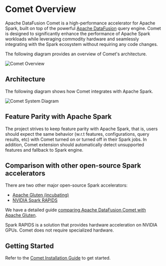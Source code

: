 <!---
  Licensed to the Apache Software Foundation (ASF) under one
  or more contributor license agreements.  See the NOTICE file
  distributed with this work for additional information
  regarding copyright ownership.  The ASF licenses this file
  to you under the Apache License, Version 2.0 (the
  "License"); you may not use this file except in compliance
  with the License.  You may obtain a copy of the License at

    http://www.apache.org/licenses/LICENSE-2.0

  Unless required by applicable law or agreed to in writing,
  software distributed under the License is distributed on an
  "AS IS" BASIS, WITHOUT WARRANTIES OR CONDITIONS OF ANY
  KIND, either express or implied.  See the License for the
  specific language governing permissions and limitations
  under the License.
-->

# Comet Overview

Apache DataFusion Comet is a high-performance accelerator for Apache Spark, built on top of the powerful
[Apache DataFusion] query engine. Comet is designed to significantly enhance the
performance of Apache Spark workloads while leveraging commodity hardware and seamlessly integrating with the
Spark ecosystem without requiring any code changes.

[Apache DataFusion]: https://datafusion.apache.org

The following diagram provides an overview of Comet's architecture.

![Comet Overview](/_static/images/comet-overview.png)

## Architecture

The following diagram shows how Comet integrates with Apache Spark.

![Comet System Diagram](/_static/images/comet-system-diagram.png)

## Feature Parity with Apache Spark

The project strives to keep feature parity with Apache Spark, that is,
users should expect the same behavior (w.r.t features, configurations,
query results, etc) with Comet turned on or turned off in their Spark
jobs. In addition, Comet extension should automatically detect unsupported
features and fallback to Spark engine.

## Comparison with other open-source Spark accelerators

There are two other major open-source Spark accelerators:

- [Apache Gluten (incubating)](https://github.com/apache/incubator-gluten)
- [NVIDIA Spark RAPIDS](https://github.com/NVIDIA/spark-rapids)

We have a detailed guide [comparing Apache DataFusion Comet with Apache Gluten].

Spark RAPIDS is a solution that provides hardware acceleration on NVIDIA GPUs. Comet does not require specialized 
hardware.

[comparing Apache DataFusion Comet with Apache Gluten]: gluten_comparison.md

## Getting Started

Refer to the [Comet Installation Guide] to get started.

[Comet Installation Guide]: installation.md
